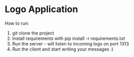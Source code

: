 # Logo Application

How to run:

1. git clone the project
2. Install requirements with pip install -r requirements.txt
3. Run the server - will listen to incoming logs on port 1313
4. Run the client and start writing your messages :)
